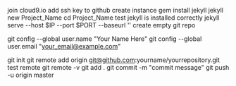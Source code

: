 join cloud9.io
add ssh key to github
create instance
gem install jekyll
jekyll new Project_Name
	cd Project_Name
test jekyll is installed correctly
	jekyll serve --host $IP --port $PORT --baseurl ''
create empty git repo

git config --global user.name "Your Name Here"
git config --global user.email "your_email@example.com"

git init
git remote add origin git@github.com:yourname/yourrepository.git
test remote
	git remote -v
git add .
git commit -m "commit message"
git push -u origin master
